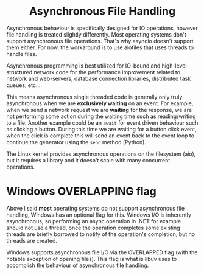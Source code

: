 <div align="center">
  <h1>  Asynchronous File Handling </h1>
</div>

Asynchronous behaviour is specifically designed for IO operations, however file handling is treated slightly differently. Most operating systems don't support asynchronous file operations. That's why asyncio doesn't support them either. For now, the workaround is to use aiofiles that uses threads to handle files.

Asynchronous programming is best utilized for IO-bound and high-level structured network code for the performance improvement related to network and web-servers, database connection libraries, distributed task queues, etc...

This means asynchronous single threaded code is generally only truly asynchronous when we are **exclusively waiting** on an event. For example, when we send a network request we are **waiting** for the response, we are not performing some action during the waiting time such as reading/writing to a file. Another example could be an `await` for event driven behaviour such as clicking a button. During this time we are waiting for a button click event, when the click is complete this will send an event back to the event loop to continue the generator using the `send` method (Python).

The Linux kernel provides asynchronous operations on the filesystem (aio), but it requires a library and it doesn't scale with many concurrent operations.

# Windows OVERLAPPING flag

Above I said **most** operating systems do not support asynchronous file handling, Windows has an optional flag for this. Windows I/O is inherently asynchronous, so performing an async operation in .NET for example should not use a thread, once the operation completes some existing threads are briefly borrowed to notify of the operation's completion, but no threads are created.

Windows supports asynchronous file I/O via the OVERLAPPED flag (with the notable exception of opening files). This flag is what is libuv uses to accomplish the behaviour of asynchronous file handling.
